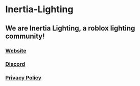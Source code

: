# Inertia-Lighting

## We are Inertia Lighting, a roblox lighting community!

### [Website](https://inertia.lighting/)

### [Discord](https://discord.inertia.lighting/)

### [Privacy Policy](https://github.com/Inertia-Lighting/privacy-policy)
